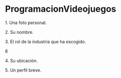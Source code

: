 # ProgramacionVideojuegos
<p>1. Una foto personal.
<p>2. Su nombre.
<p>3. El rol de la industria que ha escogido.
<p>6
<p>4. Su ubicación.
<p>5. Un perfil breve.